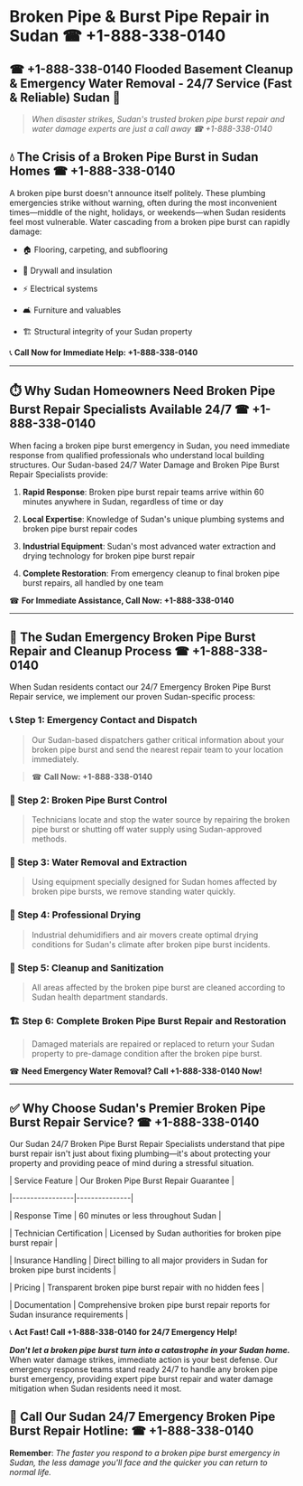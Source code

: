 # Broken Pipe & Burst Pipe Repair in Sudan ☎ +1-888-338-0140  
## ☎ +1-888-338-0140 Flooded Basement Cleanup & Emergency Water Removal - 24/7 Service (Fast & Reliable) Sudan 🚨  

> *When disaster strikes, Sudan's trusted broken pipe burst repair and water damage experts are just a call away ☎ +1-888-338-0140*  

## 💧 The Crisis of a Broken Pipe Burst in Sudan Homes ☎ +1-888-338-0140  

A broken pipe burst doesn't announce itself politely. These plumbing emergencies strike without warning, often during the most inconvenient times—middle of the night, holidays, or weekends—when Sudan residents feel most vulnerable. Water cascading from a broken pipe burst can rapidly damage:  

* 🏠 Flooring, carpeting, and subflooring  
* 🧱 Drywall and insulation  
* ⚡ Electrical systems  
* 🛋️ Furniture and valuables  
* 🏗️ Structural integrity of your Sudan property  

📞 **Call Now for Immediate Help: +1-888-338-0140**  

---  

## ⏱️ Why Sudan Homeowners Need Broken Pipe Burst Repair Specialists Available 24/7 ☎ +1-888-338-0140  

When facing a broken pipe burst emergency in Sudan, you need immediate response from qualified professionals who understand local building structures. Our Sudan-based 24/7 Water Damage and Broken Pipe Burst Repair Specialists provide:  

1. **Rapid Response**: Broken pipe burst repair teams arrive within 60 minutes anywhere in Sudan, regardless of time or day  
2. **Local Expertise**: Knowledge of Sudan's unique plumbing systems and broken pipe burst repair codes  
3. **Industrial Equipment**: Sudan's most advanced water extraction and drying technology for broken pipe burst repair  
4. **Complete Restoration**: From emergency cleanup to final broken pipe burst repairs, all handled by one team  

☎ **For Immediate Assistance, Call Now: +1-888-338-0140**  

---  

## 🔧 The Sudan Emergency Broken Pipe Burst Repair and Cleanup Process ☎ +1-888-338-0140  

When Sudan residents contact our 24/7 Emergency Broken Pipe Burst Repair service, we implement our proven Sudan-specific process:  

### 📞 Step 1: Emergency Contact and Dispatch  
> Our Sudan-based dispatchers gather critical information about your broken pipe burst and send the nearest repair team to your location immediately.  
> ☎ **Call Now: +1-888-338-0140**  

### 🚿 Step 2: Broken Pipe Burst Control  
> Technicians locate and stop the water source by repairing the broken pipe burst or shutting off water supply using Sudan-approved methods.  

### 🌊 Step 3: Water Removal and Extraction  
> Using equipment specially designed for Sudan homes affected by broken pipe bursts, we remove standing water quickly.  

### 💨 Step 4: Professional Drying  
> Industrial dehumidifiers and air movers create optimal drying conditions for Sudan's climate after broken pipe burst incidents.  

### 🧼 Step 5: Cleanup and Sanitization  
> All areas affected by the broken pipe burst are cleaned according to Sudan health department standards.  

### 🏗️ Step 6: Complete Broken Pipe Burst Repair and Restoration  
> Damaged materials are repaired or replaced to return your Sudan property to pre-damage condition after the broken pipe burst.  

☎ **Need Emergency Water Removal? Call +1-888-338-0140 Now!**  

---  

## ✅ Why Choose Sudan's Premier Broken Pipe Burst Repair Service? ☎ +1-888-338-0140  

Our Sudan 24/7 Broken Pipe Burst Repair Specialists understand that pipe burst repair isn't just about fixing plumbing—it's about protecting your property and providing peace of mind during a stressful situation.  

| Service Feature | Our Broken Pipe Burst Repair Guarantee |  
|-----------------|---------------|  
| Response Time | 60 minutes or less throughout Sudan |  
| Technician Certification | Licensed by Sudan authorities for broken pipe burst repair |  
| Insurance Handling | Direct billing to all major providers in Sudan for broken pipe burst incidents |  
| Pricing | Transparent broken pipe burst repair with no hidden fees |  
| Documentation | Comprehensive broken pipe burst repair reports for Sudan insurance requirements |  

📞 **Act Fast! Call +1-888-338-0140 for 24/7 Emergency Help!**  

***Don't let a broken pipe burst turn into a catastrophe in your Sudan home.*** When water damage strikes, immediate action is your best defense. Our emergency response teams stand ready 24/7 to handle any broken pipe burst emergency, providing expert pipe burst repair and water damage mitigation when Sudan residents need it most.  

## 📱 Call Our Sudan 24/7 Emergency Broken Pipe Burst Repair Hotline: ☎ +1-888-338-0140  

**Remember**: *The faster you respond to a broken pipe burst emergency in Sudan, the less damage you'll face and the quicker you can return to normal life.*